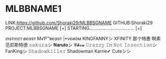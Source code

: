 # MLBBNAME1
                                                
                                               

LINK:https://github.com/Shoraki29/MLBBSGNAME
GITHUB:Shoraki29
PROJECT:MLBBSGNAME
[+] STARTING...................................
[+]                                            















ιnѕтιncт
вєαѕт
M√P™вєαѕт
|•νєиσм
KINGFANNYシ
XFINITY
那个特惠 啊素
范尼斯特德
𝚜𝚊𝚔𝚞𝚛𝚊シ︎
𝐍𝐚𝐫𝐮𝐭𝐨シ︎
𝓒𝓱𝓸𝓾
𝙲𝚛𝚊𝚣𝚣𝚢
𝙸𝚖 𝙽𝚘𝚝 𝙸𝚗𝚜𝚎𝚌𝚝𝚒𝚘𝚗シ︎
FanKingシ︎
𝚂𝚑𝚊𝚍𝚘𝚠𝚔𝚒𝚕𝚕𝚎𝚛
Shadowman
Karrie✔︎
Cuteシ︎シ︎
